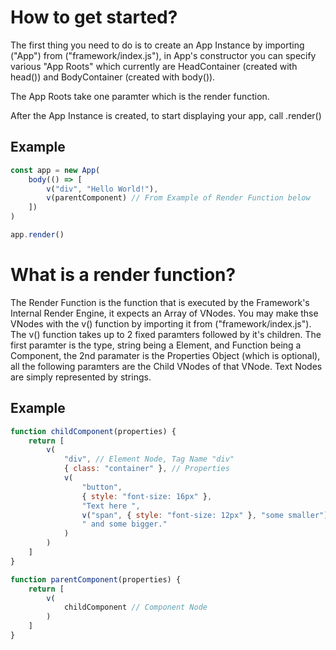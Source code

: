# How to get started?
The first thing you need to do is to create an App Instance by importing ("App") from ("framework/index.js"), in App's constructor you can specify various "App Roots" which currently are HeadContainer (created with head()) and BodyContainer (created with body()).

The App Roots take one paramter which is the render function.

After the App Instance is created, to start displaying your app, call .render()

## Example
```js
const app = new App(
    body(() => [
        v("div", "Hello World!"),
        v(parentComponent) // From Example of Render Function below
    ])
)

app.render()
```

# What is a render function?
The Render Function is the function that is executed by the Framework's Internal Render Engine, it expects an Array of VNodes. You may make thse VNodes with the v() function by importing it from ("framework/index.js"). The v() function takes up to 2 fixed paramters followed by it's children. The first paramter is the type, string being a Element, and Function being a Component, the 2nd paramater is the Properties Object (which is optional), all the following paramters are the Child VNodes of that VNode. Text Nodes are simply represented by strings.

## Example
```js
function childComponent(properties) {
    return [
        v(
            "div", // Element Node, Tag Name "div"
            { class: "container" }, // Properties
            v(
                "button",
                { style: "font-size: 16px" },
                "Text here ",
                v("span", { style: "font-size: 12px" }, "some smaller"),
                " and some bigger."
            )
        )
    ]
}

function parentComponent(properties) {
    return [
        v(
            childComponent // Component Node
        )
    ]
}
```